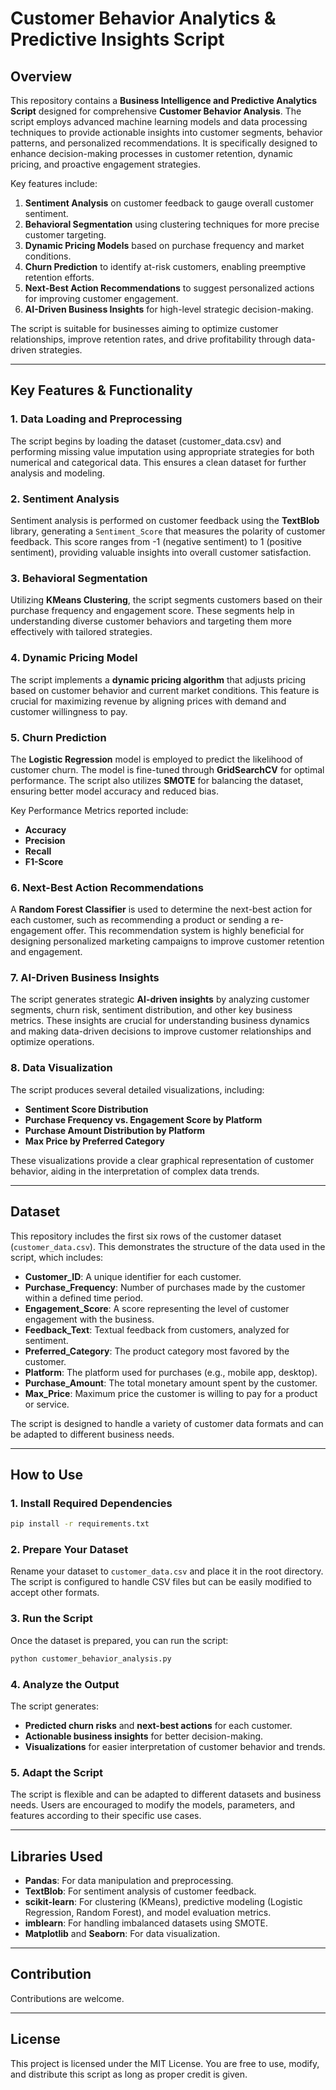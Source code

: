 
# Customer Behavior Analytics & Predictive Insights Script

## Overview

This repository contains a **Business Intelligence and Predictive Analytics Script** designed for comprehensive **Customer Behavior Analysis**. The script employs advanced machine learning models and data processing techniques to provide actionable insights into customer segments, behavior patterns, and personalized recommendations. It is specifically designed to enhance decision-making processes in customer retention, dynamic pricing, and proactive engagement strategies.

Key features include:

1. **Sentiment Analysis** on customer feedback to gauge overall customer sentiment.
2. **Behavioral Segmentation** using clustering techniques for more precise customer targeting.
3. **Dynamic Pricing Models** based on purchase frequency and market conditions.
4. **Churn Prediction** to identify at-risk customers, enabling preemptive retention efforts.
5. **Next-Best Action Recommendations** to suggest personalized actions for improving customer engagement.
6. **AI-Driven Business Insights** for high-level strategic decision-making.

The script is suitable for businesses aiming to optimize customer relationships, improve retention rates, and drive profitability through data-driven strategies.

---

## Key Features & Functionality

### 1. Data Loading and Preprocessing

The script begins by loading the dataset (customer_data.csv) and performing missing value imputation using appropriate strategies for both numerical and categorical data. This ensures a clean dataset for further analysis and modeling.

### 2. Sentiment Analysis

Sentiment analysis is performed on customer feedback using the **TextBlob** library, generating a `Sentiment_Score` that measures the polarity of customer feedback. This score ranges from -1 (negative sentiment) to 1 (positive sentiment), providing valuable insights into overall customer satisfaction.

### 3. Behavioral Segmentation

Utilizing **KMeans Clustering**, the script segments customers based on their purchase frequency and engagement score. These segments help in understanding diverse customer behaviors and targeting them more effectively with tailored strategies.

### 4. Dynamic Pricing Model

The script implements a **dynamic pricing algorithm** that adjusts pricing based on customer behavior and current market conditions. This feature is crucial for maximizing revenue by aligning prices with demand and customer willingness to pay.

### 5. Churn Prediction

The **Logistic Regression** model is employed to predict the likelihood of customer churn. The model is fine-tuned through **GridSearchCV** for optimal performance. The script also utilizes **SMOTE** for balancing the dataset, ensuring better model accuracy and reduced bias.

Key Performance Metrics reported include:

- **Accuracy**
- **Precision**
- **Recall**
- **F1-Score**

### 6. Next-Best Action Recommendations

A **Random Forest Classifier** is used to determine the next-best action for each customer, such as recommending a product or sending a re-engagement offer. This recommendation system is highly beneficial for designing personalized marketing campaigns to improve customer retention and engagement.

### 7. AI-Driven Business Insights

The script generates strategic **AI-driven insights** by analyzing customer segments, churn risk, sentiment distribution, and other key business metrics. These insights are crucial for understanding business dynamics and making data-driven decisions to improve customer relationships and optimize operations.

### 8. Data Visualization

The script produces several detailed visualizations, including:

- **Sentiment Score Distribution**
- **Purchase Frequency vs. Engagement Score by Platform**
- **Purchase Amount Distribution by Platform**
- **Max Price by Preferred Category**

These visualizations provide a clear graphical representation of customer behavior, aiding in the interpretation of complex data trends.

---

## Dataset

This repository includes the first six rows of the customer dataset (`customer_data.csv`). This demonstrates the structure of the data used in the script, which includes:

- **Customer_ID**: A unique identifier for each customer.
- **Purchase_Frequency**: Number of purchases made by the customer within a defined time period.
- **Engagement_Score**: A score representing the level of customer engagement with the business.
- **Feedback_Text**: Textual feedback from customers, analyzed for sentiment.
- **Preferred_Category**: The product category most favored by the customer.
- **Platform**: The platform used for purchases (e.g., mobile app, desktop).
- **Purchase_Amount**: The total monetary amount spent by the customer.
- **Max_Price**: Maximum price the customer is willing to pay for a product or service.

The script is designed to handle a variety of customer data formats and can be adapted to different business needs.

---

## How to Use

### 1. Install Required Dependencies

```bash
pip install -r requirements.txt
```

### 2. Prepare Your Dataset

Rename your dataset to `customer_data.csv` and place it in the root directory. The script is configured to handle CSV files but can be easily modified to accept other formats.

### 3. Run the Script

Once the dataset is prepared, you can run the script:

```bash
python customer_behavior_analysis.py
```

### 4. Analyze the Output

The script generates:

- **Predicted churn risks** and **next-best actions** for each customer.
- **Actionable business insights** for better decision-making.
- **Visualizations** for easier interpretation of customer behavior and trends.

### 5. Adapt the Script

The script is flexible and can be adapted to different datasets and business needs. Users are encouraged to modify the models, parameters, and features according to their specific use cases.

---

## Libraries Used

- **Pandas**: For data manipulation and preprocessing.
- **TextBlob**: For sentiment analysis of customer feedback.
- **scikit-learn**: For clustering (KMeans), predictive modeling (Logistic Regression, Random Forest), and model evaluation metrics.
- **imblearn**: For handling imbalanced datasets using SMOTE.
- **Matplotlib** and **Seaborn**: For data visualization.

---

## Contribution

Contributions are welcome. 

---

## License

This project is licensed under the MIT License. You are free to use, modify, and distribute this script as long as proper credit is given.
